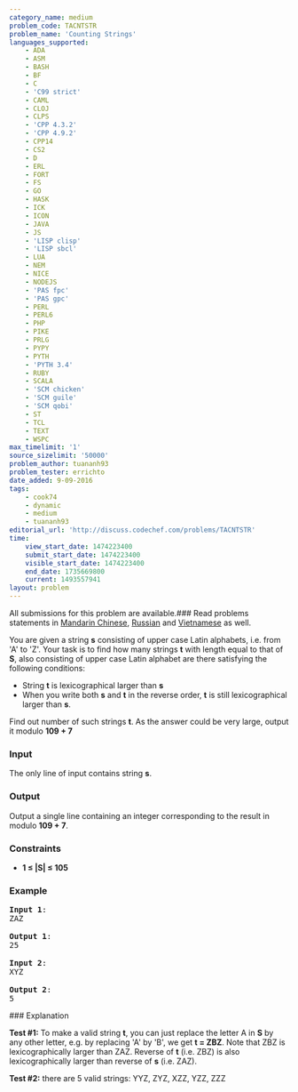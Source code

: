 ```yaml
---
category_name: medium
problem_code: TACNTSTR
problem_name: 'Counting Strings'
languages_supported:
    - ADA
    - ASM
    - BASH
    - BF
    - C
    - 'C99 strict'
    - CAML
    - CLOJ
    - CLPS
    - 'CPP 4.3.2'
    - 'CPP 4.9.2'
    - CPP14
    - CS2
    - D
    - ERL
    - FORT
    - FS
    - GO
    - HASK
    - ICK
    - ICON
    - JAVA
    - JS
    - 'LISP clisp'
    - 'LISP sbcl'
    - LUA
    - NEM
    - NICE
    - NODEJS
    - 'PAS fpc'
    - 'PAS gpc'
    - PERL
    - PERL6
    - PHP
    - PIKE
    - PRLG
    - PYPY
    - PYTH
    - 'PYTH 3.4'
    - RUBY
    - SCALA
    - 'SCM chicken'
    - 'SCM guile'
    - 'SCM qobi'
    - ST
    - TCL
    - TEXT
    - WSPC
max_timelimit: '1'
source_sizelimit: '50000'
problem_author: tuananh93
problem_tester: errichto
date_added: 9-09-2016
tags:
    - cook74
    - dynamic
    - medium
    - tuananh93
editorial_url: 'http://discuss.codechef.com/problems/TACNTSTR'
time:
    view_start_date: 1474223400
    submit_start_date: 1474223400
    visible_start_date: 1474223400
    end_date: 1735669800
    current: 1493557941
layout: problem
---
```

All submissions for this problem are available.###  Read problems statements in [Mandarin Chinese](http://www.codechef.com/download/translated/COOK74/mandarin/TACNTSTR.pdf), [Russian](http://www.codechef.com/download/translated/COOK74/russian/TACNTSTR.pdf) and [Vietnamese](http://www.codechef.com/download/translated/COOK74/vietnamese/TACNTSTR.pdf) as well.

You are given a string **s** consisting of upper case Latin alphabets, i.e. from 'A' to 'Z'. Your task is to find how many strings **t** with length equal to that of **S**, also consisting of upper case Latin alphabet are there satisfying the following conditions:

- String **t** is lexicographical larger than **s**
- When you write both **s** and **t** in the reverse order, **t** is still lexicographical larger than **s**.

Find out number of such strings **t**. As the answer could be very large, output it modulo **109 + 7**

### Input

The only line of input contains string **s**.

### Output

Output a single line containing an integer corresponding to the result in modulo **109 + 7**.

### Constraints

- **1 ≤ |S| ≤ 105**

### Example

<pre>
<b>Input 1</b>:
ZAZ

<b>Output 1</b>:
25

<b>Input 2</b>:
XYZ

<b>Output 2</b>:
5
</pre>### Explanation

**Test #1:** To make a valid string **t**, you can just replace the letter A in **S** by any other letter, e.g. by replacing 'A' by 'B', we get **t = ZBZ**. Note that ZBZ is lexicographically larger than ZAZ. Reverse of **t** (i.e. ZBZ) is also lexicographically larger than reverse of **s** (i.e. ZAZ).

**Test #2:** there are 5 valid strings: YYZ, ZYZ, XZZ, YZZ, ZZZ
